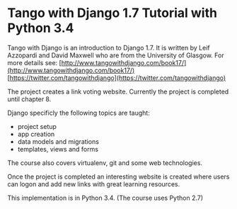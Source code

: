 Tango with Django 1.7 Tutorial with Python 3.4
===========

Tango with Django is an introduction to Django 1.7.
It is written by Leif Azzopardi and David Maxwell who are 
from the University of Glasgow.
For more details see:
[http://www.tangowithdjango.com/book17/](http://www.tangowithdjango.com/book17/)
[https://twitter.com/tangowithdjango](https://twitter.com/tangowithdjango)

The project creates a link voting website.
Currently the project is completed until chapter 8.

Django specificly the following topics are taught:
- project setup
- app creation
- data models and migrations
- templates, views and forms

The course also covers virtualenv, git and some web technologies.

Once the project is completed an interesting website is created where
users can logon and add new links with great learning resources. 

This implementation is in Python 3.4. (The course uses Python 2.7)
